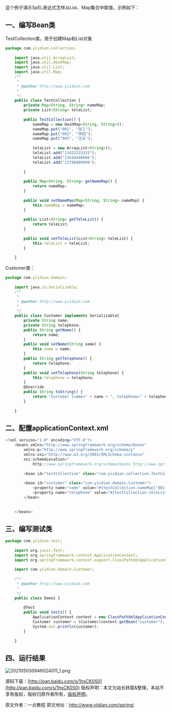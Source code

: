 


这个例子演示SpEL表达式怎样从List、Map集合中取值，示例如下：

## **一、编写Bean类**

TestCollection类，用于创建Map和List对象

```js 
package com.yiidian.collection;
    
    import java.util.ArrayList;
    import java.util.HashMap;
    import java.util.List;
    import java.util.Map;
    /**
     * 
     * @author http://www.yiidian.com
     *
     */
    public class TestCollection {
    	private Map<String, String> nameMap;
    	private List<String> teleList;
    
    	public TestCollection() {
    		nameMap = new HashMap<String, String>();
    		nameMap.put("001", "张三");
    		nameMap.put("002", "李四");
    		nameMap.put("003", "王五");
    
    		teleList = new ArrayList<String>();
    		teleList.add("13422223333");
    		teleList.add("13544446666");
    		teleList.add("13788889999");
    
    	}
    
    	public Map<String, String> getNameMap() {
    		return nameMap;
    	}
    
    	public void setNameMap(Map<String, String> nameMap) {
    		this.nameMap = nameMap;
    	}
    
    	public List<String> getTeleList() {
    		return teleList;
    	}
    
    	public void setTeleList(List<String> teleList) {
    		this.teleList = teleList;
    	}
    	
    }
```

Customer类：


```js 
package com.yiidian.domain;
    
    import java.io.Serializable;
    /**
     * 
     * @author http://www.yiidian.com
     *
     */
    public class Customer implements Serializable{
    	private String name;
    	private String telephone;
    	public String getName() {
    		return name;
    	}
    	public void setName(String name) {
    		this.name = name;
    	}
    	public String getTelephone() {
    		return telephone;
    	}
    	public void setTelephone(String telephone) {
    		this.telephone = telephone;
    	}
    	@Override
    	public String toString() {
    		return "Customer [name=" + name + ", telephone=" + telephone + "]";
    	}
    	
    }
```

## **二、配置applicationContext.xml**


```js 
<?xml version="1.0" encoding="UTF-8"?>
    <beans xmlns="http://www.springframework.org/schema/beans"
    	xmlns:p="http://www.springframework.org/schema/p"
        xmlns:xsi="http://www.w3.org/2001/XMLSchema-instance"
        xsi:schemaLocation="
            http://www.springframework.org/schema/beans http://www.springframework.org/schema/beans/spring-beans.xsd">
    	
    	<bean id="testCollection" class="com.yiidian.collection.TestCollection"></bean>
    
    	<bean id="customer" class="com.yiidian.domain.Customer">
    		<property name="name" value="#{testCollection.nameMap['001']}"/>
    		<property name="telephone" value="#{testCollection.teleList[0]}"/>
    	</bean>
    
    	 
    </beans>
```

## **三、编写测试类**


```js 
package com.yiidian.test;
    
    import org.junit.Test;
    import org.springframework.context.ApplicationContext;
    import org.springframework.context.support.ClassPathXmlApplicationContext;
    
    import com.yiidian.domain.Customer;
    
    /**
     * @author http://www.yiidian.com
     * 
     */
    public class Demo1 {
    
    	@Test
    	public void test1() {
    		ApplicationContext context = new ClassPathXmlApplicationContext("applicationContext.xml");
    		Customer customer = (Customer)context.getBean("customer");
    		System.out.println(customer);
    	}
    
    }
```

## **四、运行结果**

![202105030946024011_1.png](https://gitee.com/hezhiyuan007/java-study/raw/master/images/Spring/88c0d3ae-6fd1-4d08-a2b8-629526435958.png)

源码下载：[http://pan.baidu.com/s/1hsCK0S0](http://pan.baidu.com/s/1hsCK0S0)
版权声明：本文为站长转载&整理，本站不享有版权，版权归原作者所有，[版权声明](https://gitee.com/hezhiyuan007/java-notes/raw/master/disclaimer.md)。




原文作者：一点教程 原文地址：http://www.yiidian.com/spring/